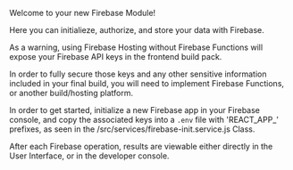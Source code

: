 Welcome to your new Firebase Module!

Here you can initialieze, authorize, and store your data with Firebase.

As a warning, using Firebase Hosting without Firebase Functions will expose your Firebase API keys in the frontend build pack.

In order to fully secure those keys and any other sensitive information included in your final build, you will need to implement Firebase Functions, or another build/hosting platform.

In order to get started, initialize a new Firebase app in your Firebase console, and copy the associated keys into a `.env` file with 'REACT_APP_' prefixes, as seen in the /src/services/firebase-init.service.js Class.

After each Firebase operation, results are viewable either directly in the User Interface, or in the developer console.

